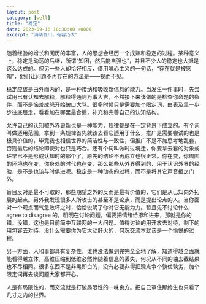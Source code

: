 ```yaml
---
layout: post
category: [well]
title: "稳定"
date: 2023-09-16 18:30:00 +0800
excerpt: "海纳百川，有容乃大"
---
```


随着经验的增长和阅历的丰富，人的思想会经历一个成熟和稳定的过程。某种意义上，稳定是动荡的后继，所谓“知困，然后能自强也”，并且不少人的稳定也大抵是这么达成的。但另一些人却恰好相反，借用唯心主义的一句话，“存在就是被感知”，他们让问题不再存在的方法是——视而不见。

稳定应该是由外而内的，是一种接纳和吸收新信息的能力。当发生一件事时，先尝试用已有认知去解释，解释得通则万事大吉，不然接下来该做的是检查你命题的条件，而不是恼羞成怒开始破口大骂。很多时候只是需要加个限定词，由表及里一步步往底层走，看看加在哪里最合适，补充和完善自己的认知结构。

允许自己的认知被外界更新也是一种能力，规律都是在一定背景下成立的。有个词叫做适用范围，拿到一条规律首先就该去看它适用于什么，推广是需要尝试的也是极具价值的，毕竟我也相信世界的简洁性与一致性，但推广不是不加思考地乱套，否则最后的结论即使对也只是巧合。还有个词叫做时过境迁，你要拿去套的对象或许早已不是形成认知时的那个了，原先的结论不再成立也很正常。你在变，你周围的环境也在变，你身处的时代也在变，那么那些从外界得到的、用于认识外界的经验，是不是也该与时俱进呢。稳定是一种动态的过程，而不是将其它声音拒之门外。

盲目反对是最不可取的，那些期望之外的反而是最有价值的，它们是从已知向外拓展的起点。另外我发现很多人所攻击的甚至不是论点，而是提出论点的人。当你面对一个观点而气急败坏之时，恰恰说明了你对它无能为力。暂且先不讨论什么 agree to disagree 的，明明在讨论问题，偏要把情绪给掺和进来，那就是你的错。没错，这也是目前简中互联网的一大问题。值得讨论的用开放去对待，剩下的用包容去对待，没什么需要你为它大动肝火的，何况交流本就该是一个愉悦的过程。

另一方面，人和事都具有复杂性，谁也没法做到完完全全地了解，知道得越全面就能看得越立体，高维压缩到低维必然伴随着信息的丢失，何况从不同的轴去截结果也不尽相同。很多东西不是非黑即白的，没有必要非得把观点争个孰优孰劣，加个限定词再去谈问题大家都开心。

人是有局限性的，而交流就是打破局限性的一味良方。把自己罩住那终生也只看了几寸之内的世界。
